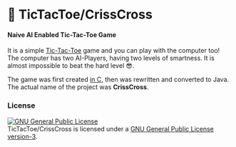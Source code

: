# :game_die: TicTacToe/CrissCross
#### Naive AI Enabled Tic-Tac-Toe Game 

It is a simple [Tic-Tac-Toe](http://minhaskamal.github.io/TicTacToe) game and you can play with the computer too! The computer has two AI-Players, having two levels of smartness. It is almost impossible to beat the hard level :sunglasses:.

The game was first created [in C](https://github.com/MinhasKamal/CoolConsoleGames/blob/master/src/CrissCrossV-2.c), then was rewritten and converted to Java. The actual name of the project was **CrissCross**.

### License
<a rel="license" href="http://www.gnu.org/licenses/gpl.html"><img alt="GNU General Public License" style="border-width:0" src="http://www.gnu.org/graphics/gplv3-88x31.png" /></a><br/>TicTacToe/CrissCross is licensed under a <a rel="license" href="http://www.gnu.org/licenses/gpl.html">GNU General Public License version-3</a>.
